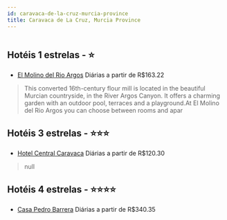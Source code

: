 ```yaml
---
id: caravaca-de-la-cruz-murcia-province
title: Caravaca de La Cruz, Murcia Province
---
```


<center><img src="http://www.hotelresb2b.com/images/hoteles/851563_foto_1.jpg" alt="" /></center>


## Hotéis 1 estrelas - ⭐️

-    [El Molino del Rio Argos](https://www.hurb.com/hoteis/caravaca-de-la-cruz/el-molino-del-rio-argos-JNP-JP270795?cmp=18055) Diárias a partir de R$163.22
   > This converted 16th-century flour mill is located in the beautiful Murcian countryside, in the River Argos Canyon. It offers a charming garden with an outdoor pool, terraces and a playground.At El Molino del Rio Argos you can choose between rooms and apar

## Hotéis 3 estrelas - ⭐️⭐️⭐️

-    [Hotel Central Caravaca](https://www.hurb.com/hoteis/caravaca-de-la-cruz/hotel-central-caravaca-JNP-JP895956?cmp=18055) Diárias a partir de R$120.30
   > null

## Hotéis 4 estrelas - ⭐️⭐️⭐️⭐️

-    [Casa Pedro Barrera](https://www.hurb.com/hoteis/caravaca-de-la-cruz/casa-pedro-barrera-JNP-JP831218?cmp=18055) Diárias a partir de R$340.35
   > 
